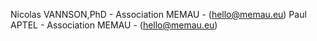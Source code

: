 Nicolas VANNSON,PhD - Association MEMAU - (hello@memau.eu)
Paul APTEL          - Association MEMAU - (hello@memau.eu)